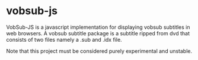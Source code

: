 # vobsub-js
VobSub-JS is a javascript implementation for displaying vobsub subtitles in web browsers. A vobsub subtitle package is a subtitle ripped from dvd that consists of two files namely a .sub and .idx file.

Note that this project must be considered purely experimental and unstable.
